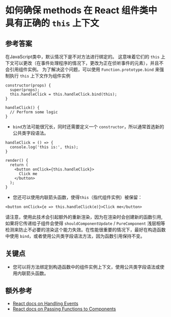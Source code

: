 # 如何确保 methods 在 React 组件类中具有正确的 `this` 上下文

## 参考答案

在JavaScript类中，默认情况下是不对方法进行绑定的。
这意味着它们的 `this` 上下文可以更改（在事件处理程序的情况下，更改为正在侦听事件的元素），并且不会引用组件实例。
为了解决这个问题，可以使用 `Function.prototype.bind` 来强制执行 `this` 上下文作为组件实例

```es6
constructor(props) {
  super(props);
  this.handleClick = this.handleClick.bind(this);
}

handleClick() {
  // Perform some logic
}
```

* `bind`方法可能很冗长，同时还需要定义一个 `constructor`，所以通常首选新的公共类字段语法。

```es6
handleClick = () => {
  console.log('this is:', this);
}

render() {
  return (
    <button onClick={this.handleClick}>
      Click me
    </button>
  );
}
```

* 您还可以使用内联箭头函数，使得`this`（指代组件实例）被保留：

```es6
<button onClick={e => this.handleClick(e)}>Click me</button>
```

请注意，使用此技术会引起额外的重新渲染，因为在渲染时会创建新的函数引用, 如果将它传递给子组件会使得 `shouldComponentUpdate` / `PureComponent` 浅层相等检测来防止不必要的渲染这个能力失效。在性能很重要的情况下，最好在构造函数中使用 `bind`，或者使用公共类字段语法方法，因为函数引用保持不变。

## 关键点

* 您可以将方法绑定到构造函数中的组件实例上下文，使用公共类字段语法或使用内联箭头函数。

## 额外参考

* [React docs on Handling Events](https://reactjs.org/docs/handling-events.html)
* [React docs on Passing Functions to Components](https://reactjs.org/docs/faq-functions.html#how-do-i-bind-a-function-to-a-component-instance)

<!-- tags: (react,javascript) -->

<!-- expertise: (2) -->
